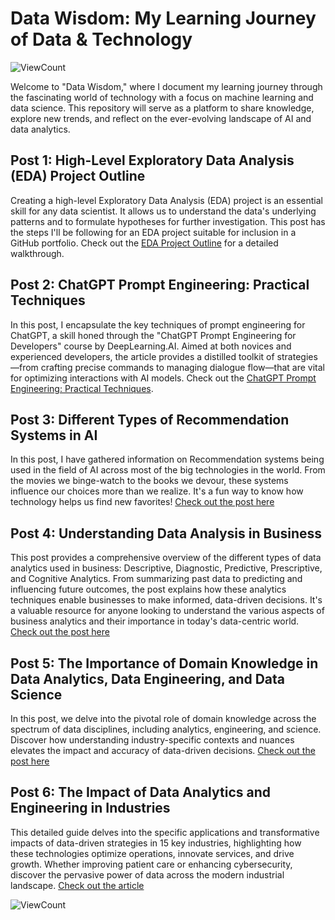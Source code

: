 # Data Wisdom: My Learning Journey of Data & Technology
![ViewCount](https://views.whatilearened.today/views/github/pratheeksha11/DataWisdom.svg?cache=remove)

Welcome to "Data Wisdom," where I document my learning journey through the fascinating world of technology with a focus on machine learning and data science. This repository will serve as a platform to share knowledge, explore new trends, and reflect on the ever-evolving landscape of AI and data analytics.

## Post 1: High-Level Exploratory Data Analysis (EDA) Project Outline
Creating a high-level Exploratory Data Analysis (EDA) project is an essential skill for any data scientist. It allows us to understand the data's underlying patterns and to formulate hypotheses for further investigation. This post has the steps I'll be following for an EDA project suitable for inclusion in a GitHub portfolio.
Check out the [EDA Project Outline](https://github.com/pratheeksha11/DataWisdom/blob/main/EDA_Project_Outline.md) for a detailed walkthrough.

## Post 2: ChatGPT Prompt Engineering: Practical Techniques
In this post, I encapsulate the key techniques of prompt engineering for ChatGPT, a skill honed through the "ChatGPT Prompt Engineering for Developers" course by DeepLearning.AI. Aimed at both novices and experienced developers, the article provides a distilled toolkit of strategies—from crafting precise commands to managing dialogue flow—that are vital for optimizing interactions with AI models. 
Check out the [ChatGPT Prompt Engineering: Practical Techniques](https://github.com/pratheeksha11/DataWisdom/blob/main/ChatGPT_Prompt_Engineering.md).

## Post 3: Different Types of Recommendation Systems in AI
In this post, I have gathered information on Recommendation systems being used in the field of AI across most of the big technologies in the world. From the movies we binge-watch to the books we devour, these systems influence our choices more than we realize. It's a fun way to know how technology helps us find new favorites!
[Check out the post here](https://github.com/pratheeksha11/DataWisdom/blob/main/recommendation_systems_in_AI.md)

## Post 4: Understanding Data Analysis in Business
This post provides a comprehensive overview of the different types of data analytics used in business: Descriptive, Diagnostic, Predictive, Prescriptive, and Cognitive Analytics. From summarizing past data to predicting and influencing future outcomes, the post explains how these analytics techniques enable businesses to make informed, data-driven decisions. It's a valuable resource for anyone looking to understand the various aspects of business analytics and their importance in today's data-centric world. [Check out the post here](https://github.com/pratheeksha11/DataWisdom/blob/main/Data_Analysis_Overview_in_Business.md)

## Post 5: The Importance of Domain Knowledge in Data Analytics, Data Engineering, and Data Science
In this post, we delve into the pivotal role of domain knowledge across the spectrum of data disciplines, including analytics, engineering, and science. Discover how understanding industry-specific contexts and nuances elevates the impact and accuracy of data-driven decisions.
[Check out the post here](https://github.com/pratheeksha11/DataWisdom/blob/main/Domain_knowledge_in_dataworld.md)

## Post 6: The Impact of Data Analytics and Engineering in Industries
This detailed guide delves into the specific applications and transformative impacts of data-driven strategies in 15 key industries, highlighting how these technologies optimize operations, innovate services, and drive growth. Whether improving patient care or enhancing cybersecurity, discover the pervasive power of data across the modern industrial landscape.
[Check out the article](https://github.com/pratheeksha11/DataWisdom/blob/main/Domain_list_in_data.md)


![ViewCount](https://views.whatilearened.today/views/github/pratheeksha11/pratheeksha11.svg?cache=remove)

